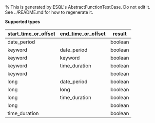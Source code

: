 % This is generated by ESQL's AbstractFunctionTestCase. Do not edit it. See ../README.md for how to regenerate it.

**Supported types**

| start_time_or_offset | end_time_or_offset | result |
| --- | --- | --- |
| date_period | | boolean |
| keyword | date_period | boolean |
| keyword | keyword | boolean |
| keyword | time_duration | boolean |
| keyword | | boolean |
| long | date_period | boolean |
| long | long | boolean |
| long | time_duration | boolean |
| long | | boolean |
| time_duration | | boolean |

